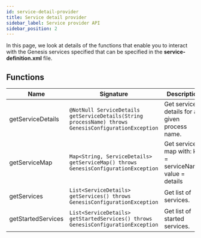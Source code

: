 ```yaml
---
id: service-detail-provider
title: Service detail provider
sidebar_label: Service provider API
sidebar_position: 2
---
```


In this page, we look at details of the functions that enable you to interact with the Genesis services specified that can be specified in the **service-definition.xml** file.

## Functions

| Name | Signature | Description |
|---|---|---|
| getServiceDetails | `@NotNull ServiceDetails getServiceDetails(String processName) throws GenesisConfigurationException` | Get service details for a given process name. |
| getServiceMap | `Map<String, ServiceDetails> getServiceMap() throws GenesisConfigurationException` | Get services map with: key = serviceName, value = details |
| getServices | `List<ServiceDetails> getServices() throws GenesisConfigurationException` | Get list of services. |
| getStartedServices | `List<ServiceDetails> getStartedServices() throws GenesisConfigurationException` | Get list of started services. |